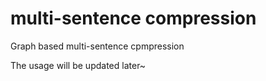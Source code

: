 # multi-sentence compression

Graph based multi-sentence cpmpression

The usage will be updated later~